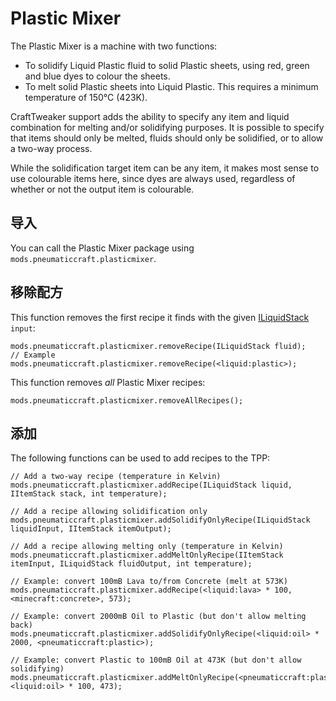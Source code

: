 # Plastic Mixer

The Plastic Mixer is a machine with two functions:

* To solidify Liquid Plastic fluid to solid Plastic sheets, using red, green and blue dyes to colour the sheets.
* To melt solid Plastic sheets into Liquid Plastic.  This requires a minimum temperature of 150°C (423K).

CraftTweaker support adds the ability to specify any item and liquid combination for melting and/or solidifying purposes. It is possible to specify that items should only be melted, fluids should only be solidified, or to allow a two-way process.

While the solidification target item can be any item, it makes most sense to use colourable items here, since dyes are always used, regardless of whether or not the output item is colourable.

## 导入

You can call the Plastic Mixer package using `mods.pneumaticcraft.plasticmixer`.

## 移除配方

This function removes the first recipe it finds with the given [ILiquidStack](/Vanilla/Liquids/ILiquidStack/) `input`:

```zenscript
mods.pneumaticcraft.plasticmixer.removeRecipe(ILiquidStack fluid);
// Example
mods.pneumaticcraft.plasticmixer.removeRecipe(<liquid:plastic>);
```

This function removes *all* Plastic Mixer recipes:

```zenscript
mods.pneumaticcraft.plasticmixer.removeAllRecipes();
```

## 添加

The following functions can be used to add recipes to the TPP:

```zenscript
// Add a two-way recipe (temperature in Kelvin)
mods.pneumaticcraft.plasticmixer.addRecipe(ILiquidStack liquid, IItemStack stack, int temperature);

// Add a recipe allowing solidification only
mods.pneumaticcraft.plasticmixer.addSolidifyOnlyRecipe(ILiquidStack liquidInput, IItemStack itemOutput);

// Add a recipe allowing melting only (temperature in Kelvin)
mods.pneumaticcraft.plasticmixer.addMeltOnlyRecipe(IItemStack itemInput, ILiquidStack fluidOutput, int temperature);

// Example: convert 100mB Lava to/from Concrete (melt at 573K)
mods.pneumaticcraft.plasticmixer.addRecipe(<liquid:lava> * 100, <minecraft:concrete>, 573);

// Example: convert 2000mB Oil to Plastic (but don't allow melting back)
mods.pneumaticcraft.plasticmixer.addSolidifyOnlyRecipe(<liquid:oil> * 2000, <pneumaticcraft:plastic>);

// Example: convert Plastic to 100mB Oil at 473K (but don't allow solidifying)
mods.pneumaticcraft.plasticmixer.addMeltOnlyRecipe(<pneumaticcraft:plastic>, <liquid:oil> * 100, 473);
```
